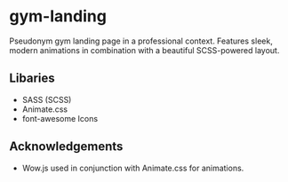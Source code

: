 # gym-landing
Pseudonym gym landing page in a professional context.  Features sleek, modern animations in combination with a beautiful SCSS-powered layout.

## Libaries
- SASS (SCSS)
- Animate.css
- font-awesome Icons

## Acknowledgements
- Wow.js used in conjunction with Animate.css for animations.
